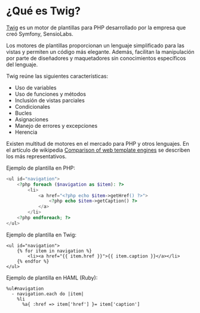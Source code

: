 # ¿Qué es Twig?

[Twig](http://twig.sensiolabs.org/) es un motor de plantillas para PHP desarrollado por la empresa que creó Symfony, SensioLabs.

Los motores de plantillas proporcionan un lenguaje simplificado para las vistas y permiten un código más elegante. Además, facilitan la manipulación por parte de diseñadores y maquetadores sin conocimientos específicos del lenguaje.

Twig reúne las siguientes características:

- Uso de variables
- Uso de funciones y métodos
- Inclusión de vistas parciales
- Condicionales
- Bucles
- Asignaciones
- Manejo de errores y excepciones
- Herencia


Existen multitud de motores en el mercado para PHP y otros lenguajes. En el artículo de wikipedia [Comparison of web template engines](http://en.wikipedia.org/wiki/Comparison_of_web_template_engines) se describen los más representativos.

Ejemplo de plantilla en PHP:
```php
<ul id="navigation">
    <?php foreach ($navigation as $item): ?>
        <li>
            <a href="<?php echo $item->getHref() ?>">
                <?php echo $item->getCaption() ?>
            </a>
        </li>
    <?php endforeach; ?>
</ul>
```

Ejemplo de plantilla en Twig:
```twig
<ul id="navigation">
    {% for item in navigation %}
        <li><a href="{{ item.href }}">{{ item.caption }}</a></li>
    {% endfor %}
</ul>
```

Ejemplo de plantilla en HAML (Ruby):
```haml
%ul#navigation
  - navigation.each do |item|
    %li
      %a{ :href => item['href'] }= item['caption']
```
